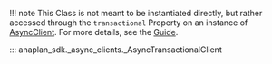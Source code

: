!!! note
    This Class is not meant to be instantiated directly, but rather accessed through the `transactional` Property on an
    instance of [AsyncClient](async_client.md). For more details, see the [Guide](../../guides/transactional.md).

::: anaplan_sdk._async_clients._AsyncTransactionalClient
